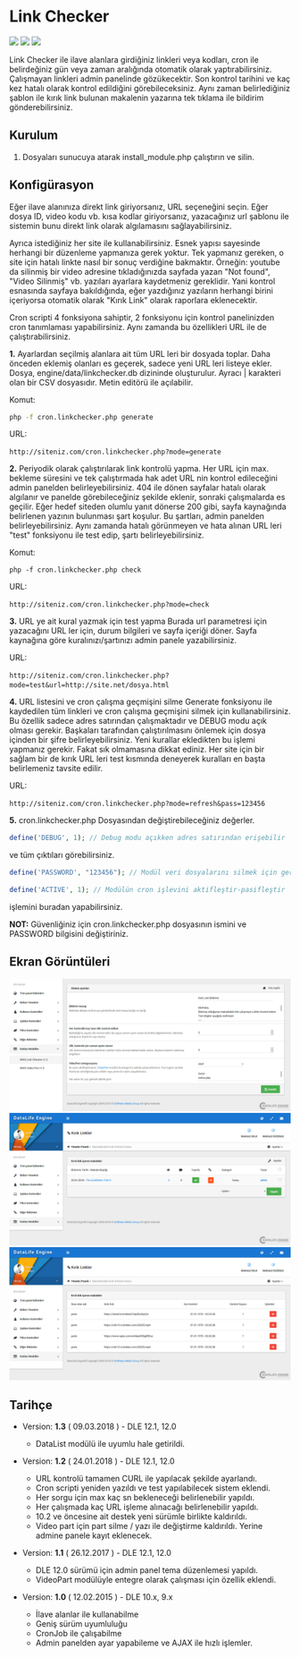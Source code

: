 # Link Checker
<img src="https://img.shields.io/badge/dle-12.1-007dad.svg"> <img src="https://img.shields.io/badge/lang-tr,en,ru-ce600f.svg"> <img src="https://img.shields.io/badge/license-MIT-60ce0f.svg">

Link Checker ile ilave alanlara girdiğiniz linkleri veya kodları, cron ile belirdeğiniz gün veya zaman aralığında otomatik olarak yaptırabilirsiniz. Çalışmayan linkleri admin panelinde gözükecektir. Son kontrol tarihini ve kaç kez hatalı olarak kontrol edildiğini görebileceksiniz. Aynı zaman belirlediğiniz şablon ile kırık link bulunan makalenin yazarına tek tıklama ile bildirim gönderebilirsiniz.

## Kurulum
1) Dosyaları sunucuya atarak install_module.php çalıştırın ve silin.

## Konfigürasyon
Eğer ilave alanınıza direkt link giriyorsanız, URL seçeneğini seçin.
Eğer dosya ID, video kodu vb. kısa kodlar giriyorsanız, yazacağınız url şablonu ile sistemin bunu direkt link olarak algılamasını sağlayabilirsiniz.

Ayrıca istediğiniz her site ile kullanabilirsiniz. Esnek yapısı sayesinde herhangi bir düzenleme yapmanıza gerek yoktur.
Tek yapmanız gereken, o site için hatalı linkte nasıl bir sonuç verdiğine bakmaktır. Örneğin: youtube da silinmiş bir video adresine tıkladığınızda sayfada yazan "Not found", "Video Silinmiş" vb. yazıları ayarlara kaydetmeniz gereklidir. Yani kontrol esnasında sayfaya bakıldığında, eğer yazdığınız yazıların herhangi birini içeriyorsa otomatik olarak "Kırık Link" olarak raporlara eklenecektir.

Cron scripti 4 fonksiyona sahiptir, 2 fonksiyonu için kontrol panelinizden cron tanımlaması yapabilirsiniz. Aynı zamanda bu özellikleri URL ile de çalıştırabilirsiniz.

**1.** Ayarlardan seçilmiş alanlara ait tüm URL leri bir dosyada toplar. Daha önceden eklemiş olanları es geçerek, sadece yeni URL leri listeye ekler.
Dosya, engine/data/linkchecker.db dizininde oluşturulur. Ayracı | karakteri olan bir CSV dosyasıdır. Metin editörü ile açılabilir.

Komut:
```bash
php -f cron.linkchecker.php generate
```

URL:

`http://siteniz.com/cron.linkchecker.php?mode=generate`


**2.** Periyodik olarak çalıştırılarak link kontrolü yapma. Her URL için max. bekleme süresini ve tek çalıştırmada hak adet URL nin kontrol edileceğini admin panelden belirleyebilirsiniz.
404 ile dönen sayfalar hatalı olarak algılanır ve panelde görebileceğiniz şekilde eklenir, sonraki çalışmalarda es geçilir. Eğer hedef siteden olumlu yanıt dönerse 200 gibi, sayfa kaynağında belirlenen yazının bulunması şart koşulur.
Bu şartları, admin panelden belirleyebilirsiniz. Aynı zamanda hatalı görünmeyen ve hata alınan URL leri "test" fonksiyonu ile test edip, şartı belirleyebilirsiniz.

Komut:
```
php -f cron.linkchecker.php check
```

URL:

`http://siteniz.com/cron.linkchecker.php?mode=check`

**3.** URL ye ait kural yazmak için test yapma
Burada url parametresi için yazacağını URL ler için, durum bilgileri ve sayfa içeriği döner.
Sayfa kaynağına göre kuralınızı/şartınızı admin panele yazabilirsiniz.

URL:

`http://siteniz.com/cron.linkchecker.php?mode=test&url=http://site.net/dosya.html`


**4.** URL listesini ve cron çalışma geçmişini silme
Generate fonksiyonu ile kaydedilen tüm linkleri ve cron çalışma geçmişini silmek için kullanabilirsiniz. Bu özellik sadece adres satırından çalışmaktadır ve DEBUG modu açık olması gerekir.
Başkaları tarafından çalıştırılmasını önlemek için dosya içinden bir şifre belirleyebilirsiniz.
Yeni kurallar ekledikten bu işlemi yapmanız gerekir. Fakat sık olmamasına dikkat ediniz. Her site için bir sağlam bir de kırık URL leri test kısmında deneyerek kuralları en başta belirlemeniz tavsite edilir.

URL:

`http://siteniz.com/cron.linkchecker.php?mode=refresh&pass=123456`


**5.** cron.linkchecker.php Dosyasından değiştirebileceğiniz değerler.

```php
define('DEBUG', 1); // Debug modu açıkken adres satırından erişebilir
```

ve tüm çıktıları görebilirsiniz.

```php
define('PASSWORD', "123456"); // Modül veri dosyalarını silmek için gerekli şifredir
```

```php
define('ACTIVE', 1); // Modülün cron işlevini aktifleştir-pasifleştir
```

işlemini buradan yapabilirsiniz.

**NOT:** Güvenliğiniz için cron.linkchecker.php dosyasının ismini ve PASSWORD bilgisini değiştiriniz.


## Ekran Görüntüleri
![Ekran 1](/docs/screen1.png?raw=true)
![Ekran 2](/docs/screen2.png?raw=true)
![Ekran 3](/docs/screen3.png?raw=true)

## Tarihçe
* Version: **1.3** ( 09.03.2018 ) - DLE 12.1, 12.0
  * DataList modülü ile uyumlu hale getirildi.

* Version: **1.2** ( 24.01.2018 ) - DLE 12.1, 12.0
  * URL kontrolü tamamen CURL ile yapılacak şekilde ayarlandı.
  * Cron scripti yeniden yazıldı ve test yapılabilecek sistem eklendi.
  * Her sorgu için max kaç sn bekleneceği belirlenebilir yapıldı.
  * Her çalışmada kaç URL işleme alınacağı belirlenebilir yapıldı.
  * 10.2 ve öncesine ait destek yeni sürümle birlikte kaldırıldı.
  * Video part için part silme / yazı ile değiştirme kaldırıldı. Yerine admine panele kayıt eklenecek.

* Version: **1.1** ( 26.12.2017 ) - DLE 12.1, 12.0
  * DLE 12.0 sürümü için admin panel tema düzenlemesi yapıldı.
  * VideoPart modülüyle entegre olarak çalışması için özellik eklendi.

* Version: **1.0** ( 12.02.2015 ) - DLE 10.x, 9.x
  * İlave alanlar ile kullanabilme
  * Geniş sürüm uyumluluğu
  * CronJob ile çalışabilme
  * Admin panelden ayar yapabileme ve AJAX ile hızlı işlemler.
